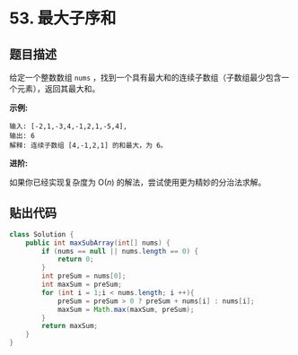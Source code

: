 # 53. 最大子序和

## 题目描述

给定一个整数数组 `nums` ，找到一个具有最大和的连续子数组（子数组最少包含一个元素），返回其最大和。

**示例:**

```
输入: [-2,1,-3,4,-1,2,1,-5,4],
输出: 6
解释: 连续子数组 [4,-1,2,1] 的和最大，为 6。
```

**进阶:**

如果你已经实现复杂度为 O(*n*) 的解法，尝试使用更为精妙的分治法求解。

## 贴出代码

```java
class Solution {
    public int maxSubArray(int[] nums) {
        if (nums == null || nums.length == 0) {
			return 0;
		}
		int preSum = nums[0];
		int maxSum = preSum;
		for (int i = 1;i < nums.length; i ++){
			preSum = preSum > 0 ? preSum + nums[i] : nums[i];
			maxSum = Math.max(maxSum, preSum);
		}
		return maxSum;
    }
}
```

```go

```